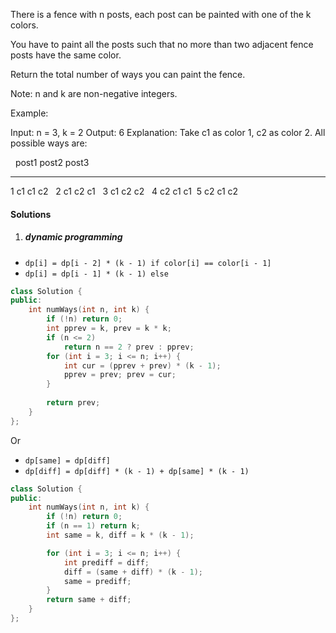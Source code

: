 There is a fence with n posts, each post can be painted with one of the k colors.

You have to paint all the posts such that no more than two adjacent fence posts have the same color.

Return the total number of ways you can paint the fence.

Note:
n and k are non-negative integers.

Example:

Input: n = 3, k = 2
Output: 6
Explanation: Take c1 as color 1, c2 as color 2. All possible ways are:

            post1  post2  post3      
 -----      -----  -----  -----       
   1         c1     c1     c2 
   2         c1     c2     c1 
   3         c1     c2     c2 
   4         c2     c1     c1  
   5         c2     c1     c2


#### Solutions

1. ##### dynamic programming

- `dp[i] = dp[i - 2] * (k - 1) if color[i] == color[i - 1]`
- `dp[i] = dp[i - 1] * (k - 1) else`


```c++
class Solution {
public:
    int numWays(int n, int k) {
        if (!n) return 0;
        int pprev = k, prev = k * k;
        if (n <= 2)
            return n == 2 ? prev : pprev;
        for (int i = 3; i <= n; i++) {
            int cur = (pprev + prev) * (k - 1);
            pprev = prev; prev = cur;
        }
        
        return prev;
    }
};
```


Or

- `dp[same] = dp[diff]`
- `dp[diff] = dp[diff] * (k - 1) + dp[same] * (k - 1)`

```c++
class Solution {
public:
    int numWays(int n, int k) {
        if (!n) return 0;
        if (n == 1) return k;
        int same = k, diff = k * (k - 1);

        for (int i = 3; i <= n; i++) {
            int prediff = diff;
            diff = (same + diff) * (k - 1);
            same = prediff;
        }
        return same + diff;
    }
};
```